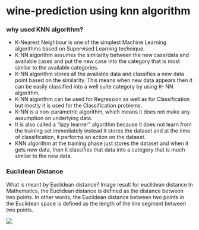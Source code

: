 # wine-prediction using knn algorithm 

<h3>why used KNN algorithm?</h3>

<ul>
<li>K-Nearest Neighbour is one of the simplest Machine Learning algorithms based on Supervised Learning technique.</li>
<li>K-NN algorithm assumes the similarity between the new case/data and available cases and put the new case into the category that is most similar to the available categories.</li>
<li>K-NN algorithm stores all the available data and classifies a new data point based on the similarity. This means when new data appears then it can be easily classified into a well suite category by using K- NN algorithm.</li>
<li>K-NN algorithm can be used for Regression as well as for Classification but mostly it is used for the Classification problems.</li>
<li>K-NN is a non-parametric algorithm, which means it does not make any assumption on underlying data.</li>
  <li>It is also called a <q>lazy learner</q> algorithm because it does not learn from the training set immediately instead it stores the dataset and at the time of classification, it performs an action on the dataset.</li>
<li>KNN algorithm at the training phase just stores the dataset and when it gets new data, then it classifies that data into a category that is much similar to the new data.</li>
</ul>
  
<h3>Euclidean Distance</h3>

What is meant by Euclidean distance?
Image result for euclidean distance
In Mathematics, the Euclidean distance is defined as the distance between two points. In other words, the Euclidean distance between two points in the Euclidean space is defined as the length of the line segment between two points.

<img src="https://www.gstatic.com/education/formulas2/472522532/en/euclidean_distance.svg" color="white"/>
